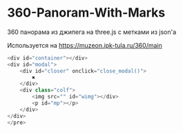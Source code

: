 # 360-Panoram-With-Marks
360 панорама из джипега на three.js с метками из json'a

Используется на https://muzeon.ipk-tula.ru/360/main

```javascript
<div id="container"></div>
<div id="modal">
    <div id="closer" onclick="close_modal()">
        ✖
    </div>
    <div class="colf">
        <img src="" id="wimg"></div>
        <p id="mp"></p>
    </div>
</div>
</pre>
```
